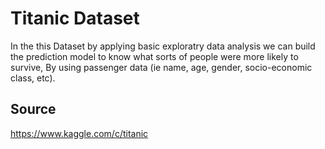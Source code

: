 
# Titanic Dataset

In the this Dataset by applying basic exploratry data analysis we can build the prediction model to know what sorts of people were more likely to survive, By using passenger data (ie name, age, gender, socio-economic class, etc).
 




## Source 

https://www.kaggle.com/c/titanic